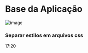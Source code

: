 # Base da Aplicação
![image](https://user-images.githubusercontent.com/66530386/167234483-55e08eaa-3711-435c-9e02-b49a4f9c2246.png)

### Separar estilos em arquivos css 

17:20
